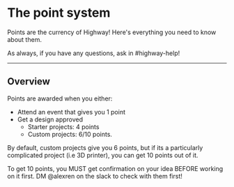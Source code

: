 # The point system

Points are the currency of Highway! Here's everything you need to know about them.

As always, if you have any questions, ask in #highway-help!

--- 

## Overview

Points are awarded when you either:
- Attend an event that gives you 1 point
- Get a design approved
    - Starter projects: 4 points
    - Custom projects: 6/10 points.

By default, custom projects give you 6 points, but if its a particularly complicated project (i.e 3D printer), you can get 10 points out of it.

To get 10 points, you MUST get confirmation on your idea BEFORE working on it first. DM @alexren on the slack to check with them first!
